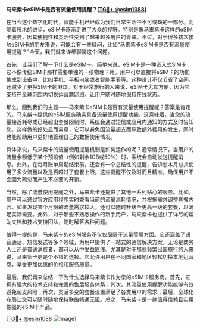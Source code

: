 **马来紫卡eSIM卡是否有流量使用提醒？[[TG💪+ @esim1088](https://t.me/s/esim1088)]**

在当今这个数字化时代，智能手机已经成为我们日常生活中不可或缺的一部分。而随着技术的进步，eSIM卡逐渐走进了大众的视野。特别是像马来紫卡这样的eSIM卡服务，因其便捷性和灵活性受到了越来越多用户的青睐。不过，对于很多初次接触eSIM卡的朋友来说，可能会有一些疑问，比如“马来紫卡eSIM卡是否有流量使用提醒？”今天，我们就来详细聊聊这个问题。

首先，让我们了解一下什么是eSIM卡。简单来说，eSIM卡是一种嵌入式SIM卡，它不像传统SIM卡那样需要单独的一张物理卡片。用户可以直接将eSIM卡的功能集成到设备中，比如手机、平板电脑或者智能手表等。这种设计不仅节省了空间，还减少了更换SIM卡的麻烦。对于经常旅行的人来说，eSIM卡尤其方便，因为它支持在全球范围内切换运营商网络，让用户随时随地保持在线状态。

那么，回到我们的主题——马来紫卡eSIM卡是否有流量使用提醒呢？答案是肯定的。马来紫卡提供的eSIM服务确实具备流量使用提醒功能。这意味着，当您的流量接近耗尽或已经超出套餐限制时，系统会通过短信或应用内通知的方式及时告知您。这样做的好处显而易见，它可以避免因流量超支而导致额外费用的发生，同时也能帮助用户更好地管理自己的数据使用情况。

具体来说，马来紫卡的流量使用提醒机制是如何运作的呢？通常情况下，当用户的流量余额低于某个预设值（例如剩余1GB或50%）时，系统会自动发送提醒消息。此外，在每月账单周期结束前，还会有一个总结性的提醒，告诉您本月总共使用了多少流量以及是否超过了套餐上限。这些提醒不仅及时而且精准，确保用户不会因为疏忽而产生不必要的开销。

当然，除了流量使用提醒之外，马来紫卡还提供了其他一系列贴心的服务。比如，用户可以通过官方应用程序实时查看当前的流量消耗情况，并根据需求调整套餐内容。如果发现某个月份的流量需求较大，还可以随时升级至更高一级的套餐，以满足实际需要。此外，对于那些不熟悉操作的新手用户，马来紫卡也提供了详尽的帮助文档和技术支持团队，随时解答各种问题。

值得一提的是，马来紫卡的eSIM服务不仅仅局限于流量管理方面。它还涵盖了语音通话、短信发送等多个领域，为用户提供了一站式的通信解决方案。无论是商务人士还是普通消费者，都可以从中受益匪浅。尤其是对于那些频繁出国旅行的人来说，马来紫卡更是个不错的选择。它允许用户在不同国家和地区轻松切换本地运营商，享受更加优惠的价格和服务质量。

最后，我们再来总结一下为什么选择马来紫卡作为您的eSIM卡服务商。首先，它拥有强大的技术支持和完善的售后服务体系；其次，其流量使用提醒功能能够有效避免超支风险；再次，灵活多变的套餐设置满足了各类用户的需求；最后，全球化布局让您可以随时随地保持联络畅通无阻。总之，马来紫卡是一款值得信赖且实用性强的eSIM卡产品。

[[TG💪+ @esim1088](https://t.me/s/esim1088) ![Image](https://i.postimg.cc/4NQfJmqS/Snipaste-2025-05-13-00-14-12.png)]